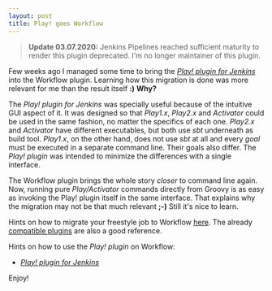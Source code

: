 ```yaml
---
layout: post
title: Play! goes Workflow
---
```


> **Update 03.07.2020:** Jenkins Pipelines reached sufficient maturity to render this plugin deprecated. I'm no longer maintainer of this plugin.

Few weeks ago I managed some time to bring the [*Play! plugin for Jenkins*](https://wiki.jenkins.io/display/JENKINS/Play+Framework+Plugin) into the Workflow plugin.
Learning how this migration is done was more relevant for me than the result itself **:)**
**Why?**

The *Play! plugin for Jenkins* was specially useful because of the intuitive GUI aspect of it. It was designed so that *Play1.x*, *Play2.x* and *Activator* could be used in the same fashion, no matter the specifics of each one.
*Play2.x* and *Activator* have different executables, but both use *sbt* underneath as build tool. *Play1.x*, on the other hand, does not use *sbt* at all and every *goal* must be executed in a separate command line. Their goals also differ. The *Play! plugin* was intended to minimize the differences with a single interface.

The Workflow plugin brings the whole story *closer* to command line again. Now, running pure *Play/Activator* commands directly from Groovy is as easy as invoking the Play! plugin itself in the same interface. That explains why the migration may not be that much relevant **;-)** Still it's nice to learn.

Hints on how to migrate your freestyle job to Workflow [here](https://github.com/jenkinsci/workflow-plugin/blob/master/scm-step/README.md).
The already [compatible plugins](https://github.com/jenkinsci/workflow-plugin/blob/master/COMPATIBILITY.md) are also a good reference.

Hints on how to use the *Play! plugin* on Workflow:

 * [*Play! plugin for Jenkins*](https://wiki.jenkins.io/display/JENKINS/Play+Framework+Plugin)

Enjoy!